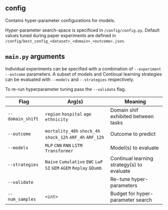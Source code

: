 ## config

Contains hyper-parameter configurations for models. 

Hyper-parameter search-space is specificed in `/config/config.py`. Default values tuned during paper experiments are defined in `/config/best_config_<dataset>_<domain>_<outcome>.json`.

## `main.py` arguments

Individual experiments can be specified with a combination of `--experiment` `--outcome` parameters. A subset of models and Continual learning strategies can be evaluated with `--models` and `--strategies` respectively.

To re-run hyperparameter tuning pass the `--validate` flag.

Flag             | Arg(s)      | Meaning
-----------------|-------------|------------------------
`--domain_shift` | `region` `hospital` `age` `ethnicity`                      | Domain shif exhibited between tasks
`--outcome`      |`mortality_48h` `shock_4h` `shock_12h` `ARF_4h` `ARF_12h`   | Outcome to predict
`--models`       |`MLP` `CNN` `RNN` `LSTM` `Transformer`                      | Model(s) to evaluate
`--strategies`   |`Naive` `Cumulative` `EWC` `LwF` `SI` `GEM` `AGEM` `Replay` `GDumb` | Continual learning strategy(s) to evaluate
`--validate`     |                                                            | Re-tune hyper-parameters
`--num_samples`  |`<int>`                                                     | Budget for hyper-parameter search